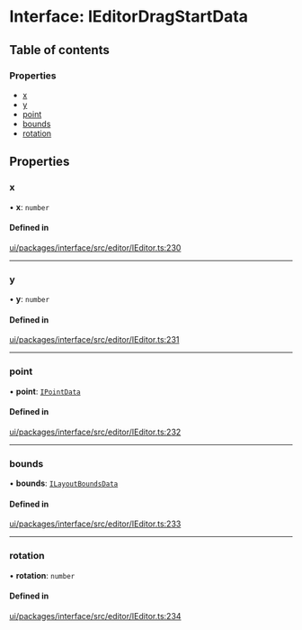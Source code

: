 # Interface: IEditorDragStartData

## Table of contents

### Properties

- [x](IEditorDragStartData.md#x)
- [y](IEditorDragStartData.md#y)
- [point](IEditorDragStartData.md#point)
- [bounds](IEditorDragStartData.md#bounds)
- [rotation](IEditorDragStartData.md#rotation)

## Properties

### x

• **x**: `number`

#### Defined in

[ui/packages/interface/src/editor/IEditor.ts:230](https://github.com/leaferjs/leafer-ui/blob/311af1d/packages/interface/src/editor/IEditor.ts#L230)

___

### y

• **y**: `number`

#### Defined in

[ui/packages/interface/src/editor/IEditor.ts:231](https://github.com/leaferjs/leafer-ui/blob/311af1d/packages/interface/src/editor/IEditor.ts#L231)

___

### point

• **point**: [`IPointData`](IPointData.md)

#### Defined in

[ui/packages/interface/src/editor/IEditor.ts:232](https://github.com/leaferjs/leafer-ui/blob/311af1d/packages/interface/src/editor/IEditor.ts#L232)

___

### bounds

• **bounds**: [`ILayoutBoundsData`](ILayoutBoundsData.md)

#### Defined in

[ui/packages/interface/src/editor/IEditor.ts:233](https://github.com/leaferjs/leafer-ui/blob/311af1d/packages/interface/src/editor/IEditor.ts#L233)

___

### rotation

• **rotation**: `number`

#### Defined in

[ui/packages/interface/src/editor/IEditor.ts:234](https://github.com/leaferjs/leafer-ui/blob/311af1d/packages/interface/src/editor/IEditor.ts#L234)
